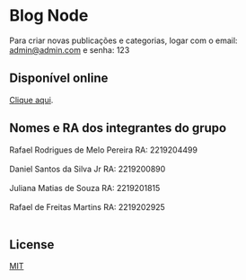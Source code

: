 
# Blog Node

Para criar novas publicações e categorias, logar com o email: admin@admin.com e senha: 123

## Disponível online
[Clique aqui](https://blognode7.herokuapp.com/).

## Nomes e RA dos integrantes do grupo

Rafael Rodrigues de Melo Pereira RA: 2219204499 <br/><br/>
Daniel Santos da Silva Jr RA: 2219200890 <br/><br/>
Juliana Matias de Souza RA: 2219201815 <br/><br/>
Rafael de Freitas Martins RA: 2219202925 <br/><br/>

## License
[MIT](https://choosealicense.com/licenses/mit/)
